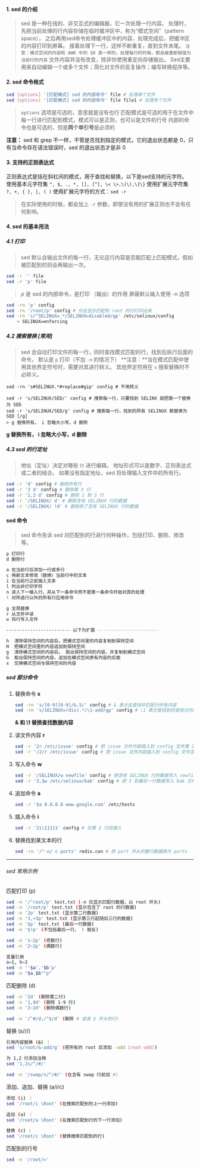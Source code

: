 #### 1. sed 的介绍

> sed 是一种在线的、非交互式的编辑器，它一次处理一行内容。
>  处理时，先把当前处理的行内容存储在临时缓冲区中，称为“模式空间”（pattern space），
>  之后再用sed命令处理缓冲区中的内容，处理完成后，把缓冲区的内容打印到屏幕。
>  接着处理下一行，这样不断重复，直到文件末尾。
>  `注意：模式空间的内容和 AWK 中的 $0 是一样的，处理每行的时候，都会被重新赋值为当前行的内容`
>  文件内容并没有改变，除非你使用重定向存储输出。
>  Sed主要用来自动编辑一个或多个文件；简化对文件的反复操作；编写转换程序等。

#### 2. sed 命令格式

```bash
sed [options] '[匹配模式] sed 的内部命令' file # 处理单个文件
sed [options] '[匹配模式] sed 的内部命令' file file1 # 处理多个文件
```

>`options` 选项是可选的，意思就是没有也行
>匹配模式是可选的用于在文件中每一行进行匹配到模式，模式可以是正则，也可以是文件的行号
>内部的命令也是可选的，但是**两个单引号**是必须的

**注意：** sed 和 grep 不一样，不管是否找到指定的模式，它的退出状态都是 0，只有当命令存在语法错误时，sed 的退出状态才是非 0

#### 3. 支持的正则表达式

正则表达式是括在斜杠间的模式，用于查找和替换，以下是sed支持的元字符。
使用基本元字符集 `^, $, ., *, [], [^], \< \>,\(\),\{\}`
使用扩展元字符集 `?, +, { }, |, ( )` 使用扩展元字符的方式：`sed -r `

> 在实际使用的时候，都会加上 `-r` 参数，即使没有用的扩展正则也不会有任何影响。

#### 4. sed 的基本用法

##### 4.1 打印

> sed 默认会输出文件的每一行，无论这行内容是否能匹配上匹配模式，假如被匹配到的则会再输出一次。

```bash
sed -r '' file
sed -r 'p' file
```

> *p* 是 sed 的内部命令，是打印 （输出）的作用
> 屏蔽默认输入使用 *-n* 选项

```bash
sed -rn 'p' config
sed -rn '/root/p' config # 仅会显示匹配到 root 的行打印出来
sed -rn 's/^SELINUX=.*/SELINUX=disabled/gp' /etc/selinux/config
	> SELINUX=enforcing
```

##### 4.2 搜索替换 [常用]

> sed 会自动打印文件的每一行，同时查找模式匹配的行，找到后执行后面的命令，
> 默认是 `p` 打印（不加 `-n` 的情况下）
> **注意：**当在模式匹配中使用其他界定符号时，需要对其进行转义。
> 其他界定符用在 `s` 搜索替换时不必转义。

```
sed -rn 's#SELINUX.*#replace#gip' config # 不用转义

sed -r 's/SELINUX/SED/' config # 搜索每一行，只要找到 SELINX 就把第一个替换为 SED
sed -r 's/SELINUX/SED/g' config # 搜索每一行，找到的所有 SELINUX 都替换为 SED [/g]
> g 替换所有， i 忽略大小写，d 删除
```

**g 替换所有， i 忽略大小写，d 删除**

##### 4.3 sed 的行定址

> 地址（定址）决定对哪些 `行` 进行编辑。
> 地址形式可以是数字、正则表达式或二者的结合。
> 如果没有指定地址，sed 将处理输入文件中的所有行。

```bash
sed -r 'd' config # 删除所有行
sed -r '3 d' config # 删除第 3 行
sed -r '1,3 d' config # 删除 1 到 3 行
sed -r '/SELINUX/ d' # 删除含有 SELINUX 行的数据
sed -r '/SELINUX/ !d' # 删除除了含有 SELINUX 行的数据

```

#### sed 命令

> sed 命令告诉 sed 对匹配到的行进行何种操作，包括打印、删除、修改等。

```bash
p 打印行
d 删除行

a 在当前行后添加一行或多行
c 用新文本修改（替换）当前行中的文本
i 在当前行之前插入文本
l 列出非打印字符
n 读入下一输入行，并从下一条命令而不是第一条命令开始对其的处理
! 对所选行以外的所有行应用命令

g 全局替换
r 从文件中读
w 将行写入文件

------------------------ 以下为扩展 -----------------------

h  清除保持空间的内容后，把模式空间里的内容复制到保持空间
H  把模式空间里的内容追加到保持空间
g  清除模式空间的内容后， 取出保持空间的内容，并复制到模式空间
G  取出保持空间的内容，追加在模式空间原有内容的后面
x  交换模式空间与保持空间的内容
```



##### sed 部分命令

1. 替换命令 **s**

   ```bash
   sed -rn 's/[0-9][0-9]/&.5/' config # & 表示在查找中匹配行所有内容
   sed -rn 's/SELINUX=(dis).*/\1-add/gp' config # \1 表示查找到的查找元内的内容 [dis]
   ```

   **& 和 \1 替换查找数据内容**

2. 读文件内容 **r**

   ```bash
   sed -r '2r /etc/issue' config # 把 issue 文件内容插入到 config 文件第 2 行下
   sed -r '/2/r /etc/issue' config # 把 issue 文件内容插入到 config 文件含有 2 行下
   ```

3. 写入命令 **w**

   ```bash
   sed -r '/SELINUX/w newfile' config # 把含有 SELINUX 行的数据写入 newfile
   sed -r '3,$w /etc/selinux/bak' config # 把 3 到最后一行数据写入 bak 文件
   ```

4. 追加命令 **a**

   ```bash
   sed -r '$a 8.8.8.8 www.google.com' /etc/hosts
   ```

5. 插入命令 **i**

   ```bash
   sed -r '2i\11111' config # 在第 2 行后插入
   ```

6. 替换找到某文本的行

   ```bash
   sed -rn '/^-n/ c ports' redis.con # 把 port 开头的整行数据换为 ports
   ```

   

---

###### sed 常用示例

匹配打印  (p)

```bash
sed -n '/^root/p' test.txt (-n 仅显示匹配行数据，以 root 开头)
sed -n '/root/p' test.txt (显示包含了 root 的行数据)
sed -n '2p' test.txt (显示第二行数据)
sed -n '3,+3p' test.txt (显示第三行起随后三行的数据)
sed -n '$p' test.txt (最后一行数据)
sed -n '$!p' (不包括最后一行， ! 取反)

sed -n '1~2p' (奇数行)
sed -n '2~2p' (偶数行)

变量引用
a=1, b=2
sed -n ''$a','$b'p'
sed -n "$a,$b""p"
```

匹配删除 (d)

```bash
sed -n '2d' (删除第二行)
sed -n '1,9d' (删除 1-9 行)
sed -n '2~2d' (删除偶数行)

sed -n '/^#/d;/^$/d' (删除 # 或者 $ 开头的行)
```

替换 (s///)

```bash
引用内容替换 (&) ：
sed 's/root/&-add/g' (把所有的 root 后添加 -add [root-add])

为 1,2 行添加注释
sed '1,2s/^/#/'

sed -n '/swap/s/^/#/' (在含有 swap 行前加 #)
```

添加、追加、替换 (a/i/c)

```bash
添加 (i) ：
sed '/root/i \Root' (在搜索匹配到的上一行添加)

追加 (a) ：
sed '/root/a \Root' (在搜索匹配到行的下一行添加)

替换 (c) :
sed '/root/c \Root' (替换搜索匹配到的行)

```

匹配到的行号

```bash
sed -n '/root/='
```

